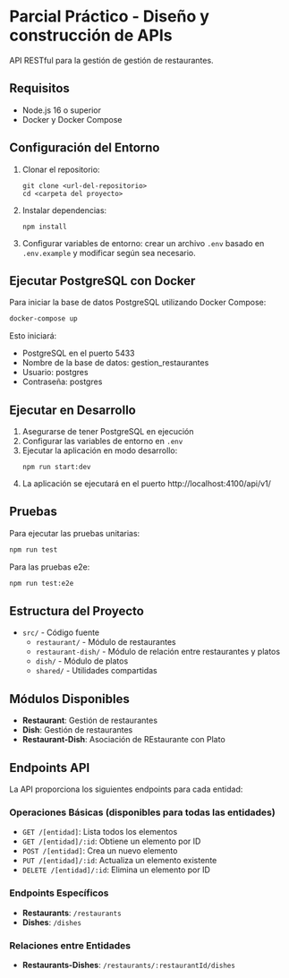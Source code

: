 # Parcial Práctico - Diseño y construcción de APIs

API RESTful para la gestión de gestión de restaurantes.

## Requisitos

- Node.js 16 o superior
- Docker y Docker Compose

## Configuración del Entorno

1. Clonar el repositorio:
   ```
   git clone <url-del-repositorio>
   cd <carpeta del proyecto>
   ```

2. Instalar dependencias:
   ```
   npm install
   ```

3. Configurar variables de entorno: crear un archivo `.env` basado en `.env.example` y modificar según sea necesario.

## Ejecutar PostgreSQL con Docker

Para iniciar la base de datos PostgreSQL utilizando Docker Compose:

```bash
docker-compose up
```

Esto iniciará:

- PostgreSQL en el puerto 5433
- Nombre de la base de datos: gestion_restaurantes
- Usuario: postgres
- Contraseña: postgres

## Ejecutar en Desarrollo

1. Asegurarse de tener PostgreSQL en ejecución
2. Configurar las variables de entorno en `.env`
3. Ejecutar la aplicación en modo desarrollo:
   ```
   npm run start:dev
   ```
4. La aplicación se ejecutará en el puerto http://localhost:4100/api/v1/ 

## Pruebas

Para ejecutar las pruebas unitarias:

```bash
npm run test
```

Para las pruebas e2e:

```bash
npm run test:e2e
```

## Estructura del Proyecto

- `src/` - Código fuente
    - `restaurant/` - Módulo de restaurantes
    - `restaurant-dish/` - Módulo de relación entre restaurantes y platos
    - `dish/` - Módulo de platos
    - `shared/` - Utilidades compartidas

## Módulos Disponibles

- **Restaurant**: Gestión de restaurantes
- **Dish**: Gestión de restaurantes
- **Restaurant-Dish**: Asociación de REstaurante con Plato

## Endpoints API

La API proporciona los siguientes endpoints para cada entidad:

### Operaciones Básicas (disponibles para todas las entidades)

- `GET /[entidad]`: Lista todos los elementos
- `GET /[entidad]/:id`: Obtiene un elemento por ID
- `POST /[entidad]`: Crea un nuevo elemento
- `PUT /[entidad]/:id`: Actualiza un elemento existente
- `DELETE /[entidad]/:id`: Elimina un elemento por ID

### Endpoints Específicos

- **Restaurants**: `/restaurants`
- **Dishes**: `/dishes`

### Relaciones entre Entidades

- **Restaurants-Dishes**: `/restaurants/:restaurantId/dishes`